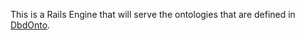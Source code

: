 This is a Rails Engine that will serve the ontologies that are defined
in [DbdOnto].

[DbdOnto]:   https://github.com/petervandenabeele/dbd_onto#readme
